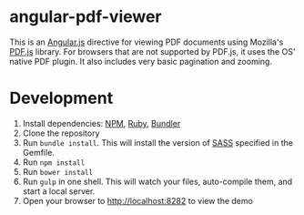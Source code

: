 # angular-pdf-viewer

This is an [Angular.js](http://angularjs.org) directive for viewing PDF documents using Mozilla's [PDF.js](http://mozilla.github.io/pdf.js/) library. For browsers that are not supported by PDF.js, it uses the OS' native PDF plugin. It also includes very basic pagination and zooming.

# Development

1. Install dependencies: [NPM](http://npmjs.org), [Ruby](https://www.ruby-lang.org/en/), [Bundler](http://bundler.io/)
2. Clone the repository
3. Run `bundle install`. This will install the version of [SASS](http://sass-lang.com/) specified in the Gemfile.
4. Run `npm install`
5. Run `bower install`
6. Run `gulp` in one shell. This will watch your files, auto-compile them, and start a local server.
7. Open your browser to [http://localhost:8282](http://localhost:8282) to view the demo
